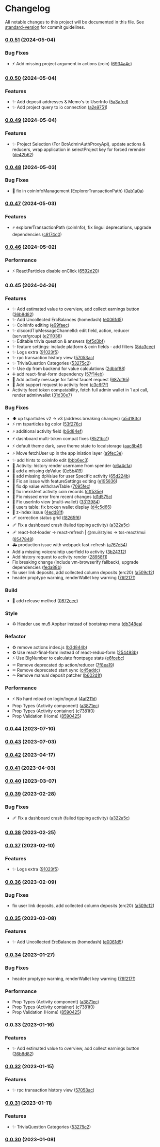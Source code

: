 # Changelog

All notable changes to this project will be documented in this file. See [standard-version](https://github.com/conventional-changelog/standard-version) for commit guidelines.

### [0.0.51](https://github.com/bobpepers/runes-tip-dashboard/compare/v0.0.50...v0.0.51) (2024-05-04)


### Bug Fixes

* :zap: Add missing project argument in actions (coin) ([6934a4c](https://github.com/bobpepers/runes-tip-dashboard/commit/6934a4c4c8f4f575199050216a6680fbb2cd8123))

### [0.0.50](https://github.com/bobpepers/runes-tip-dashboard/compare/v0.0.49...v0.0.50) (2024-05-04)


### Features

* :sparkles: Add deposit addresses & Memo's to UserInfo ([5a3afcd](https://github.com/bobpepers/runes-tip-dashboard/commit/5a3afcd1c0220863f75d0bc7e8e3ea3a77fe5314))
* :sparkles: Add project query to io connection ([a2e9751](https://github.com/bobpepers/runes-tip-dashboard/commit/a2e9751ccca2242b2334ac57cc900dbc4aa3c4ac))

### [0.0.49](https://github.com/bobpepers/runes-tip-dashboard/compare/v0.0.48...v0.0.49) (2024-05-04)


### Features

* :sparkles: Project Selection (For BotAdminAuthProxyApi), update actions & reducers, wrap application in selectProject key for forced rerender ([de42b62](https://github.com/bobpepers/runes-tip-dashboard/commit/de42b62229769b80a33445ae2c8e9678c0e97475))

### [0.0.48](https://github.com/bobpepers/runes-tip-dashboard/compare/v0.0.47...v0.0.48) (2024-05-03)


### Bug Fixes

* :bug: fix in coinInfoManagement (ExplorerTransactionPath) ([0ab1a0a](https://github.com/bobpepers/runes-tip-dashboard/commit/0ab1a0acaa8bb9042a5d5ccf386be031594ef0f6))

### [0.0.47](https://github.com/bobpepers/runes-tip-dashboard/compare/v0.0.46...v0.0.47) (2024-05-03)


### Features

* :zap: explorerTransactionPath (coinInfo), fix lingui deprecations, upgrade dependencies ([c8174c0](https://github.com/bobpepers/runes-tip-dashboard/commit/c8174c07877c1150030a92b8c71cda7d2dc803a8))

### [0.0.46](https://github.com/bobpepers/runes-tip-dashboard/compare/v0.0.45...v0.0.46) (2024-05-02)


### Performance

* :zap: ReactParticles disable onClick ([6592d20](https://github.com/bobpepers/runes-tip-dashboard/commit/6592d209d350fa9be8d21ebfc380b2c14d7af3da))

### 0.0.45 (2024-04-26)


### Features

* ✨ Add estimated value to overview, add collect earnings button ([36b8d82](https://github.com/bobpepers/runes-tip-dashboard/commit/36b8d8261850e8f3bcfd525be7188821bf884b59))
* ✨ Add Uncollected ErcBalances (homedash) ([e0061d5](https://github.com/bobpepers/runes-tip-dashboard/commit/e0061d598bdf6b0dd06a3a81dc78e70d4518cb75))
* ✨ CoinInfo editing ([e99faec](https://github.com/bobpepers/runes-tip-dashboard/commit/e99faecc06f1659dba58b85b2fc47a7cc0e52bb1))
* ✨ discordTipMessageChannelId: edit field, action, reducer (server/group) ([e211038](https://github.com/bobpepers/runes-tip-dashboard/commit/e21103847d761eaac56cacf7ffb20e98b1feb147))
* ✨ Editable trivia question & answers ([bf5d3bf](https://github.com/bobpepers/runes-tip-dashboard/commit/bf5d3bf9341db728158fe77402a652702591b2a4))
* ✨ feature settings: include platform & coin fields - add filters ([8da3cee](https://github.com/bobpepers/runes-tip-dashboard/commit/8da3ceee7ac2098bb924a399b3dacad84de48c17))
* ✨ Logs extra ([91023f5](https://github.com/bobpepers/runes-tip-dashboard/commit/91023f5b538b6ff2f79c1bb749f33e9b08a99628))
* ✨ rpc transaction history view ([57053ac](https://github.com/bobpepers/runes-tip-dashboard/commit/57053acda58ee5883d80101df03e5496b2bd7e39))
* ✨ TriviaQuestion Categories ([53275c2](https://github.com/bobpepers/runes-tip-dashboard/commit/53275c219d7ea41b131bffc425df6f621d67470f))
* ✨ Use dp from backend for value calculations ([2dbbf88](https://github.com/bobpepers/runes-tip-dashboard/commit/2dbbf888fc5cd1a04d1bc920560b2caab4021922))
* ➕ add react-final-form dependency ([57f14eb](https://github.com/bobpepers/runes-tip-dashboard/commit/57f14eb59e7b09d95cb8b202c806442c646a3bab))
* 🎨 Add activity message for failed faucet request ([687cf95](https://github.com/bobpepers/runes-tip-dashboard/commit/687cf954474fa1d03edcfcaf492dc2b1ba642be5))
* 🚸 Add support request to activity feed ([c3c6f7f](https://github.com/bobpepers/runes-tip-dashboard/commit/c3c6f7fb5071a0fc843edb9a360a8dd6251fd706))
* Activity feed token compatability, fetch full admin wallet in 1 api call, render adminwallet ([31d30e7](https://github.com/bobpepers/runes-tip-dashboard/commit/31d30e7c8bc15c290048c3acdd687133e1d357a1))


### Bug Fixes

* :arrow_up: up tsparticles v2 -> v3 (address breaking changes) ([a5d183c](https://github.com/bobpepers/runes-tip-dashboard/commit/a5d183cbb312d7ca781d6cb873f10b3db7a6b755))
* :zap: rm tsparticles bg color ([53f276c](https://github.com/bobpepers/runes-tip-dashboard/commit/53f276c44260867c713b6d94c9a1b390729ea463))
* ⚡️ additional activity field ([b6d84ef](https://github.com/bobpepers/runes-tip-dashboard/commit/b6d84efae6eae234987b67f6b34bcb5e098f1fb8))
* ⚡️ dashboard multi-token compat fixes ([8521bc1](https://github.com/bobpepers/runes-tip-dashboard/commit/8521bc135272e96f45b6d9155e0e66c392b38dbb))
* ⚡️ default theme dark, save theme state to localstorage ([aac8b4f](https://github.com/bobpepers/runes-tip-dashboard/commit/aac8b4f91d4d3ec03447147133270e140588bea7))
* ⚡️ Move fetchUser up in the app iniation layer ([a9fec3e](https://github.com/bobpepers/runes-tip-dashboard/commit/a9fec3ec739718910de678dae5ae9a764e4577d2))
* ✨ add hints to coinInfo edit ([bbb6ec3](https://github.com/bobpepers/runes-tip-dashboard/commit/bbb6ec333dc7b831fb2e845d2256e2ff5adff722))
* 🐛 Activity: history render username from spender ([c6a4c1a](https://github.com/bobpepers/runes-tip-dashboard/commit/c6a4c1a99bcd22a01e4286fdad3c0431ee281138))
* 🐛 add a missing dpValue ([0e5b419](https://github.com/bobpepers/runes-tip-dashboard/commit/0e5b419f43196f8a207e15854b5d75a7790aad85))
* 🐛 add missing dpValue for user Specific activity ([65d224b](https://github.com/bobpepers/runes-tip-dashboard/commit/65d224bad6421d4b44bdd305b13baa88868b909e))
* 🐛 Fix an issue with featureSettings editing ([e195836](https://github.com/bobpepers/runes-tip-dashboard/commit/e195836ef111a276fcd1746871e34ff442083d97))
* 🐛 fix dp value withdrawTable ([7095fec](https://github.com/bobpepers/runes-tip-dashboard/commit/7095fec060cf81eea9d20591637a823e6e754931))
* 🐛 fix inexistent activity coin records ([cff535e](https://github.com/bobpepers/runes-tip-dashboard/commit/cff535eab2aa1728846fc3534fa3cd329beab58e))
* 🐛 Fix missed error from recent changes ([d1d575c](https://github.com/bobpepers/runes-tip-dashboard/commit/d1d575c290f8d373b8e665fdcf79756d8071986a))
* 🐛 Fix userInfo view (multi-wallet) ([3313984](https://github.com/bobpepers/runes-tip-dashboard/commit/33139848069c4a34c3816a35b8728d7a8fb1700b))
* 🐛 users table: fix broken wallet display ([d4c5d66](https://github.com/bobpepers/runes-tip-dashboard/commit/d4c5d66e9f56e013c23095e674a10981e40044d4))
* 💄 z-index issue ([4edd81f](https://github.com/bobpepers/runes-tip-dashboard/commit/4edd81fc0ce367988b96e7294a01699d9b542d3a))
* 🩹 correction status grid ([f8265f6](https://github.com/bobpepers/runes-tip-dashboard/commit/f8265f678b3d0a32a596ca79efca5b6aae8d7140))
* 🩹 Fix a dashboard crash (failed tipping activity) ([a322a5c](https://github.com/bobpepers/runes-tip-dashboard/commit/a322a5cc1bfa91f1be1fa5efe2e0eabeba8ae103))
* 🩹 react-hot-loader -> react-refresh | @mui/styles -> tss-react/mui ([8547848](https://github.com/bobpepers/runes-tip-dashboard/commit/85478485f883b358d9f1e3830164cbe0d5044bb7))
* 🚑️ production issue with webpack fast-refresh ([a767e54](https://github.com/bobpepers/runes-tip-dashboard/commit/a767e54b376bb0b1943f621e59ea63b18723a349))
* Add a missing voiceraintip userfield to activity ([3b24312](https://github.com/bobpepers/runes-tip-dashboard/commit/3b243128e9c4b5ea320eab72078bab825ea6d4ac))
* Add history request to activity render ([28958f1](https://github.com/bobpepers/runes-tip-dashboard/commit/28958f15fb4416c99a0a34d8acbdc0cadbda1c3a))
* Fix breaking change (include vm-browserify fallback), upgrade dependencies ([feda88b](https://github.com/bobpepers/runes-tip-dashboard/commit/feda88b20579e68f62ac633b0f92dedece4ad109))
* fix user link deposits, add collected column deposits (erc20) ([a509c12](https://github.com/bobpepers/runes-tip-dashboard/commit/a509c12bd354a902ab81bd33f4c0dcff4500a75b))
* header proptype warning, renderWallet key warning ([76f217f](https://github.com/bobpepers/runes-tip-dashboard/commit/76f217fa1f27e4ba4948bd00127d03b14a17409a))


### Build

* 🔧 add release method ([0872cee](https://github.com/bobpepers/runes-tip-dashboard/commit/0872cee2089a524f0ff1d92702b115334577c200))


### Style

* ♻️ Header use mu5 Appbar instead of bootstrap menu ([db348ea](https://github.com/bobpepers/runes-tip-dashboard/commit/db348eaf0248c4adde6596f18ee5bd58c9e8dea2))


### Refactor

* ♻️ remove actions index.js ([b3d844b](https://github.com/bobpepers/runes-tip-dashboard/commit/b3d844bcd8bbb27d8e17126eaba49d0042237c8f))
* ♻️ Use react-final-form instead of react-redux-form ([254493b](https://github.com/bobpepers/runes-tip-dashboard/commit/254493b42f9c49403b17473e35e11659277d29b7))
* ⚡️ Use BigNumber to calculate frontpage stats ([e6fcebc](https://github.com/bobpepers/runes-tip-dashboard/commit/e6fcebceddb2d6ab5c1ccc8eaf54a2996a0141ad))
* ⚰️ Remove deprecated dp action/reducer ([7f8ea19](https://github.com/bobpepers/runes-tip-dashboard/commit/7f8ea19a4dc9981554d617a3d9875ce1934c740a))
* ⚰️ Remove deprecated start sync ([c45addc](https://github.com/bobpepers/runes-tip-dashboard/commit/c45addce5e9f388dff71cb35889f299d59484e33))
* ⚰️ Remove manual deposit patcher ([b602d1f](https://github.com/bobpepers/runes-tip-dashboard/commit/b602d1fedfe4bc09d586dac5b04fe945170048d3))


### Performance

* ⚡️ No hard reload on login/logout ([4af211d](https://github.com/bobpepers/runes-tip-dashboard/commit/4af211d9dd731849c6416b6c3845a4921665f6ce))
* Prop Types (Activity component) ([a3871ec](https://github.com/bobpepers/runes-tip-dashboard/commit/a3871ec739bf35983f87aebf6d82dcdf3e4a928c))
* Prop Types (Activity container) ([c7381f0](https://github.com/bobpepers/runes-tip-dashboard/commit/c7381f0b66d2dfee85c5764ffbb5bbd2234fdd04))
* Prop Validation (Home) ([8590425](https://github.com/bobpepers/runes-tip-dashboard/commit/85904259d4c14c7bebe3ecb77868f9313a196e3f))

### [0.0.44](https://github.com/bobpepers/runes-tip-dashboard/compare/v0.0.43...v0.0.44) (2023-07-10)

### [0.0.43](https://github.com/bobpepers/runes-tip-dashboard/compare/v0.0.42...v0.0.43) (2023-07-03)

### [0.0.42](https://github.com/bobpepers/runes-tip-dashboard/compare/v0.0.41...v0.0.42) (2023-04-17)

### [0.0.41](https://github.com/bobpepers/runes-tip-dashboard/compare/v0.0.40...v0.0.41) (2023-04-03)

### [0.0.40](https://github.com/bobpepers/runes-tip-dashboard/compare/v0.0.39...v0.0.40) (2023-03-07)

### [0.0.39](https://github.com/bobpepers/runes-tip-dashboard/compare/v0.0.38...v0.0.39) (2023-02-28)


### Bug Fixes

* 🩹 Fix a dashboard crash (failed tipping activity) ([a322a5c](https://github.com/bobpepers/runes-tip-dashboard/commit/a322a5cc1bfa91f1be1fa5efe2e0eabeba8ae103))

### [0.0.38](https://github.com/bobpepers/runes-tip-dashboard/compare/v0.0.37...v0.0.38) (2023-02-25)

### [0.0.37](https://github.com/bobpepers/runes-tip-dashboard/compare/v0.0.36...v0.0.37) (2023-02-10)


### Features

* ✨ Logs extra ([91023f5](https://github.com/bobpepers/runes-tip-dashboard/commit/91023f5b538b6ff2f79c1bb749f33e9b08a99628))

### [0.0.36](https://github.com/bobpepers/runes-tip-dashboard/compare/v0.0.35...v0.0.36) (2023-02-09)


### Bug Fixes

* fix user link deposits, add collected column deposits (erc20) ([a509c12](https://github.com/bobpepers/runes-tip-dashboard/commit/a509c12bd354a902ab81bd33f4c0dcff4500a75b))

### [0.0.35](https://github.com/bobpepers/runes-tip-dashboard/compare/v0.0.34...v0.0.35) (2023-02-08)


### Features

* ✨ Add Uncollected ErcBalances (homedash) ([e0061d5](https://github.com/bobpepers/runes-tip-dashboard/commit/e0061d598bdf6b0dd06a3a81dc78e70d4518cb75))

### [0.0.34](https://github.com/bobpepers/runes-tip-dashboard/compare/v0.0.33...v0.0.34) (2023-01-27)


### Bug Fixes

* header proptype warning, renderWallet key warning ([76f217f](https://github.com/bobpepers/runes-tip-dashboard/commit/76f217fa1f27e4ba4948bd00127d03b14a17409a))


### Performance

* Prop Types (Activity component) ([a3871ec](https://github.com/bobpepers/runes-tip-dashboard/commit/a3871ec739bf35983f87aebf6d82dcdf3e4a928c))
* Prop Types (Activity container) ([c7381f0](https://github.com/bobpepers/runes-tip-dashboard/commit/c7381f0b66d2dfee85c5764ffbb5bbd2234fdd04))
* Prop Validation (Home) ([8590425](https://github.com/bobpepers/runes-tip-dashboard/commit/85904259d4c14c7bebe3ecb77868f9313a196e3f))

### [0.0.33](https://github.com/bobpepers/runes-tip-dashboard/compare/v0.0.32...v0.0.33) (2023-01-16)


### Features

* ✨ Add estimated value to overview, add collect earnings button ([36b8d82](https://github.com/bobpepers/runes-tip-dashboard/commit/36b8d8261850e8f3bcfd525be7188821bf884b59))

### [0.0.32](https://github.com/bobpepers/runes-tip-dashboard/compare/v0.0.31...v0.0.32) (2023-01-15)


### Features

* ✨ rpc transaction history view ([57053ac](https://github.com/bobpepers/runes-tip-dashboard/commit/57053acda58ee5883d80101df03e5496b2bd7e39))

### [0.0.31](https://github.com/bobpepers/runes-tip-dashboard/compare/v0.0.30...v0.0.31) (2023-01-11)


### Features

* ✨ TriviaQuestion Categories ([53275c2](https://github.com/bobpepers/runes-tip-dashboard/commit/53275c219d7ea41b131bffc425df6f621d67470f))

### [0.0.30](https://github.com/bobpepers/runes-tip-dashboard/compare/v0.0.29...v0.0.30) (2023-01-08)

